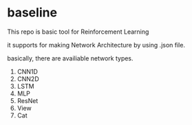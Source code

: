 # baseline

This repo is basic tool for Reinforcement Learning

it supports for making Network Architecture by using .json file.

basically, there are availiable network types.

1. CNN1D
2. CNN2D
3. LSTM
4. MLP
5. ResNet
6. View
7. Cat
